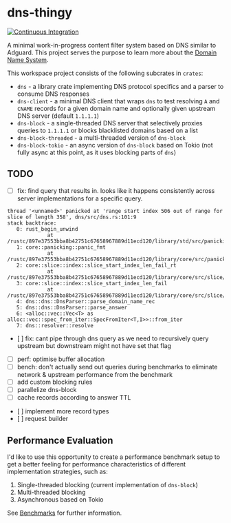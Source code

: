 # dns-thingy

[![Continuous Integration](https://github.com/maximumstock/dns-thingy/actions/workflows/rust.yml/badge.svg?branch=master)](https://github.com/maximumstock/dns-thingy/actions/workflows/rust.yml)

A minimal work-in-progress content filter system based on DNS similar to Adguard.
This project serves the purpose to learn more about the [Domain Name System](https://en.wikipedia.org/wiki/Domain_Name_System).

This workspace project consists of the following subcrates in `crates`:

- `dns` - a library crate implementing DNS protocol specifics and a parser to consume DNS responses
- `dns-client` - a minimal DNS client that wraps `dns` to test resolving `A` and `CNAME` records for a given domain name
  and optionally given upstream DNS server (default `1.1.1.1`)
- `dns-block` - a single-threaded DNS server that selectively proxies queries to `1.1.1.1` or blocks blacklisted domains based on a list
- `dns-block-threaded` - a multi-threaded version of `dns-block`
- `dns-block-tokio` - an async version of `dns-block` based on Tokio (not fully async at this point, as it uses blocking parts of `dns`)

## TODO

- [ ] fix: find query that results in. looks like it happens consistently across server implementations for a specific query.

```
thread '<unnamed>' panicked at 'range start index 506 out of range for slice of length 358', dns/src/dns.rs:101:9
stack backtrace:
   0: rust_begin_unwind
             at /rustc/897e37553bba8b42751c67658967889d11ecd120/library/std/src/panicking.rs:584:5
   1: core::panicking::panic_fmt
             at /rustc/897e37553bba8b42751c67658967889d11ecd120/library/core/src/panicking.rs:142:14
   2: core::slice::index::slice_start_index_len_fail_rt
             at /rustc/897e37553bba8b42751c67658967889d11ecd120/library/core/src/slice/index.rs:53:5
   3: core::slice::index::slice_start_index_len_fail
             at /rustc/897e37553bba8b42751c67658967889d11ecd120/library/core/src/slice/index.rs:42:9
   4: dns::dns::DnsParser::parse_domain_name_rec
   5: dns::dns::DnsParser::parse_answer
   6: <alloc::vec::Vec<T> as alloc::vec::spec_from_iter::SpecFromIter<T,I>>::from_iter
   7: dns::resolver::resolve
```

- [ ] fix: cant pipe through dns query as we need to recursively query upstream but downstream might not have set that flag
- [ ] perf: optimise buffer allocation
- [ ] bench: don't actually send out queries during benchmarks to eliminate network & upstream performance from the benchmark
- [ ] add custom blocking rules
- [ ] parallelize dns-block
- [ ] cache records according to answer TTL
- [ ] implement more record types
- [ ] request builder

## Performance Evaluation

I'd like to use this opportunity to create a performance benchmark setup to get a better
feeling for performance characteristics of different implementation strategies, such as:

1. Single-threaded blocking (current implementation of `dns-block`)
2. Multi-threaded blocking
3. Asynchronous based on Tokio

See [Benchmarks](benchmarks/README.md) for further information.
